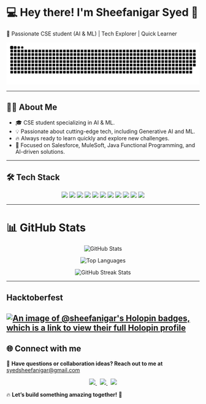 # 💻 Hey there! I'm Sheefanigar Syed 👋  

🚀 Passionate CSE student (AI & ML) | Tech Explorer | Quick Learner

<p align="center">
  <img src="https://github.com/kaurpreetman/kaurpreetman/blob/main/grid-snake.svg" alt="snake animation"/>
</p>

---

## 👩‍💻 About Me  
- 🎓 CSE student specializing in AI & ML.
- 💡 Passionate about cutting-edge tech, including Generative AI and ML.  
- 🔥 Always ready to learn quickly and explore new challenges.
- 🎯 Focused on Salesforce, MuleSoft, Java Functional Programming, and AI-driven solutions.  

---

## 🛠️ Tech Stack
<p align="center">
  <img src="https://img.shields.io/badge/Python-3670A0?style=for-the-badge&logo=python&logoColor=white" />
  <img src="https://img.shields.io/badge/Java-F7DF1E?style=for-the-badge&logo=java&logoColor=black" />
  <img src="https://img.shields.io/badge/C-00599C?style=for-the-badge&logo=c&logoColor=white" />
  <img src="https://img.shields.io/badge/HTML5-E34F26?style=for-the-badge&logo=html5&logoColor=white" />
  <img src="https://img.shields.io/badge/CSS3-1572B6?style=for-the-badge&logo=css3&logoColor=white" />
  <img src="https://img.shields.io/badge/JavaScript-F7DF1E?style=for-the-badge&logo=javascript&logoColor=black" />
  <img src="https://img.shields.io/badge/React-61DAFB?style=for-the-badge&logo=react&logoColor=black" />
  <img src="https://img.shields.io/badge/TensorFlow-FF6F00?style=for-the-badge&logo=tensorflow&logoColor=white" />
  <img src="https://img.shields.io/badge/PyTorch-EE4C2C?style=for-the-badge&logo=pytorch&logoColor=white" />
  <img src="https://img.shields.io/badge/Visual_Studio-5C2D91?style=for-the-badge&logo=visual-studio&logoColor=white" />
  <img src="https://img.shields.io/badge/MySQL-4479A1?style=for-the-badge&logo=mysql&logoColor=white" />
</p>
</p>

---

# 📊 GitHub Stats

<p align="center">
  <img src="https://github-readme-stats.vercel.app/api?username=SHEEFANIGAR&show_icons=true&theme=radical" alt="GitHub Stats" />
</p>

<p align="center">
  <img src="https://github-readme-stats.vercel.app/api/top-langs/?username=SHEEFANIGAR&layout=compact&theme=radical" alt="Top Languages" />
</p>

<p align="center">
  <img src="https://github-readme-streak-stats.herokuapp.com/?user=SHEEFANIGAR&theme=radical" alt="GitHub Streak Stats" />
</p>

---
## Hacktoberfest
[![An image of @sheefanigar's Holopin badges, which is a link to view their full Holopin profile](https://holopin.me/sheefanigar)](https://holopin.io/@sheefanigar)
---

## 🌐 Connect with me
📩 **Have questions or collaboration ideas? Reach out to me at** [syedsheefanigar@gmail.com](mailto:syedsheefanigar@gmail.com)

<p align="center">
  <a href="https://www.linkedin.com/in/sheefanigar/" target="_blank">
    <img src="https://img.shields.io/badge/LinkedIn-Connect-blue?style=for-the-badge&logo=linkedin"/>
  </a>
  &nbsp;
  <a href="https://x.com/MysticNigar" target="_blank">
    <img src="https://img.shields.io/badge/Twitter-Follow-black?style=for-the-badge&logo=x"/>
  </a>
  &nbsp;
  <a href="https://in.pinterest.com/sheefacharms/_profile/" target="_blank">
    <img src="https://img.shields.io/badge/Pinterest-Follow-red?style=for-the-badge&logo=pinterest"/>
  </a>
</p>

🔥 **Let’s build something amazing together!** 🚀  
